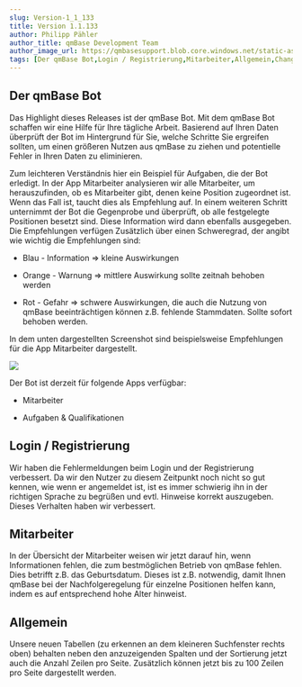 ```yaml
---
slug: Version-1_1_133
title: Version 1.1.133
author: Philipp Pähler
author_title: qmBase Development Team
author_image_url: https://qmbasesupport.blob.core.windows.net/static-assets/img/persons/paehler_round.png
tags: [Der qmBase Bot,Login / Registrierung,Mitarbeiter,Allgemein,Changelog]
---
```

## Der qmBase Bot

Das Highlight dieses Releases ist der qmBase Bot. Mit dem qmBase Bot schaffen wir eine Hilfe für Ihre tägliche Arbeit. Basierend auf Ihren Daten überprüft der Bot im Hintergrund für Sie, welche Schritte Sie ergreifen sollten, um einen größeren Nutzen aus qmBase zu ziehen und potentielle Fehler in Ihren Daten zu eliminieren.

Zum leichteren Verständnis hier ein Beispiel für Aufgaben, die der Bot erledigt. In der App Mitarbeiter analysieren wir alle Mitarbeiter, um herauszufinden, ob es Mitarbeiter gibt, denen keine Position zugeordnet ist. Wenn das Fall ist, taucht dies als Empfehlung auf. In einem weiteren Schritt unternimmt der Bot die Gegenprobe und überprüft, ob alle festgelegte Positionen besetzt sind. Diese Information wird dann ebenfalls ausgegeben. Die Empfehlungen verfügen Zusätzlich über einen Schweregrad, der angibt wie wichtig die Empfehlungen sind:

*   Blau - Information => kleine Auswirkungen

*   Orange - Warnung => mittlere Auswirkung sollte zeitnah behoben werden

*   Rot - Gefahr => schwere Auswirkungen, die auch die Nutzung von qmBase beeinträchtigen können z.B. fehlende Stammdaten. Sollte sofort behoben werden.

In dem unten dargestellten Screenshot sind beispielsweise Empfehlungen für die App Mitarbeiter dargestellt.

![](https://caqadmin.blob.core.windows.net/releasenotes/121-images/98d6d502-410c-4a41-9505-5b14283b54d6-mceclip0.png)

Der Bot ist derzeit für folgende Apps verfügbar:

*   Mitarbeiter

*   Aufgaben & Qualifikationen

## Login / Registrierung

Wir haben die Fehlermeldungen beim Login und der Registrierung verbessert. Da wir den Nutzer zu diesem Zeitpunkt noch nicht so gut kennen, wie wenn er angemeldet ist, ist es immer schwierig ihn in der richtigen Sprache zu begrüßen und evtl. Hinweise korrekt auszugeben. Dieses Verhalten haben wir verbessert.

## Mitarbeiter

In der Übersicht der Mitarbeiter weisen wir jetzt darauf hin, wenn Informationen fehlen, die zum bestmöglichen Betrieb von qmBase fehlen. Dies betrifft z.B. das Geburtsdatum. Dieses ist z.B. notwendig, damit Ihnen qmBase bei der Nachfolgeregelung für einzelne Positionen helfen kann, indem es auf entsprechend hohe Alter hinweist.

## Allgemein

Unsere neuen Tabellen (zu erkennen an dem kleineren Suchfenster rechts oben) behalten neben den anzuzeigenden Spalten und der Sortierung jetzt auch die Anzahl Zeilen pro Seite. Zusätzlich können jetzt bis zu 100 Zeilen pro Seite dargestellt werden.